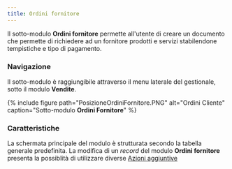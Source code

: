 ```yaml
---
title: Ordini fornitore
---
```


Il sotto-modulo **Ordini fornitore** permette all'utente di creare un documento che permette di richiedere ad un fornitore prodotti e servizi stabilendone tempistiche e tipo di pagamento.

### Navigazione
Il sotto-modulo è raggiungibile attraverso il menu laterale del gestionale, sotto il modulo **Vendite**. 

{% include figure path="PosizioneOrdiniFornitore.PNG" alt="Ordini Cliente" caption="Sotto-modulo **Ordini Fornitore**" %}

### Caratteristiche

La schermata principale del modulo è strutturata secondo la tabella generale predefinita. La modifica di un *record* del modulo **Ordini fornitore** presenta la possiblità di utilizzare diverse [Azioni aggiuntive](plugin.md)

